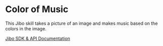 # Color of Music

This Jibo skill takes a picture of an image and makes music based on the colors in the image.

[Jibo SDK & API Documentation](https://developers.jibo.com/sdk/docs/)
